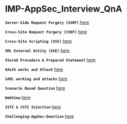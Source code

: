 # IMP-AppSec_Interview_QnA

**`Server-Side Request Forgery (SSRF)`** [here](https://github.com/Jkrathod/IMP-AppSec_Interview_QnA/blob/main/Server-Side%20Request%20Forgery.md)

**`Cross-Site Request Forgery (CSRF)`** [here](https://github.com/Jkrathod/IMP-AppSec_Interview_QnA/blob/main/Cross-Site%20Request%20Forgery.md)

**`Cross-Site Scripting (XSS)`** [here](https://github.com/Jkrathod/IMP-AppSec_Interview_QnA/blob/main/Cross-Site%20Scripting.md)

**`XML External Entity (XXE)`** [here](https://github.com/Jkrathod/IMP-AppSec_Interview_QnA/blob/main/XML%C2%A0External%20Entity.md)

**`Stored Procedure & Prepared Statement`** [here](https://github.com/Jkrathod/IMP-AppSec_Interview_QnA/blob/main/Stored%20Procedur%20&%20Prepared%20Statement.md)

**`OAuth works and Attack`** [here](https://github.com/Jkrathod/IMP-AppSec_Interview_QnA/blob/main/OAuth%20works%20and%20Attack.md)

**`SAML working and attacks`** [here](https://github.com/Jkrathod/IMP-AppSec_Interview_QnA/blob/main/SAML%20working%20and%20attacks.md)

**`Scenario Based Question`** [here](https://github.com/Jkrathod/IMP-AppSec_Interview_QnA/blob/main/Scenario%20%20Based%20Question.md)

**`WebView`** [here](https://github.com/Jkrathod/IMP-AppSec_Interview_QnA/blob/main/WebView.md)

**`SSTI & CSTI Injection`** [here](https://github.com/Jkrathod/IMP-AppSec_Interview_QnA/blob/main/SSTI%20%26%20CSTI%20Injection.md)

**`Challenging-AppSec-Question`** [here]()
